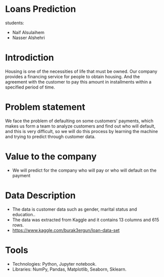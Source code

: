 
# Loans Prediction 
students:
* Naif Alsulaihem
* Nasser Alshehri



# Introdiction
Housing is one of the necessities of life that must be owned. Our company provides a financing service for people to obtain housing. And the agreement with the customer to pay this amount in installments within a specified period of time.

# Problem statement
We face the problem of defaulting on some customers' payments, which makes us form a team to analyze customers and find out who will default, and this is very difficult, so we will do this process by learning the machine and trying to predict through customer data.

# Value to the company
* We will predict for the company who will pay or who will default on the payment

# Data Description
* The data is customer data such as gender, marital status and education..
* The data was extracted from Kaggle and it contains 13 columns and 615 rows.
* https://www.kaggle.com/burak3ergun/loan-data-set

# Tools
* Technologies: Python, Jupyter notebook.
* Libraries: NumPy, Pandas, Matplotlib, Seaborn, Sklearn.
